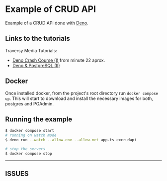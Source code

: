 # Example of CRUD API

Example of a CRUD API done with [Deno](https://deno.land/).

## Links to the tutorials

Traversy Media Tutorials:

- [Deno Crash Course (I)](https://www.youtube.com/watch?v=NHHhiqwcfRM) from
  minute 22 aprox.
- [Deno & PostgreSQL (II)](https://www.youtube.com/watch?v=KuaI6mphFNc)

## Docker

Once installed docker, from the project's root directory run `docker compose up`. This will start to download and install the necessary images for both, postgres and PGAdmin.

## Running the example

```bash
$ docker compose start
# running on watch mode
$ deno run --watch --allow-env --allow-net app.ts excrudapi

# stop the servers
$ docker compose stop
```

---

## ISSUES
